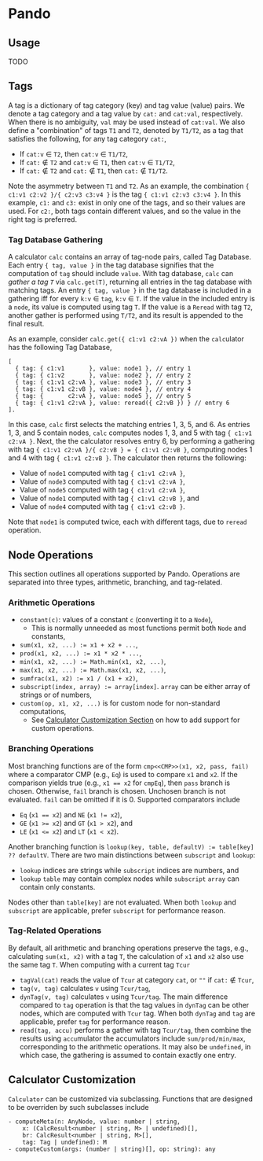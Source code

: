 # Pando

## Usage

TODO

## Tags

A tag is a dictionary of tag category (key) and tag value (value) pairs.
We denote a tag category and a tag value by `cat:` and `cat:val`, respectively.
When there is no ambiguity, `val` may be used instead of `cat:val`.
We also define a "combination" of tags `T1` and `T2`, denoted by `T1/T2`, as a tag that satisfies the following, for any tag category `cat:`,
- If `cat:v` ∈ `T2`, then `cat:v` ∈ `T1/T2`,
- If `cat:` ∉ `T2` and `cat:v` ∈ `T1`, then `cat:v` ∈ `T1/T2`,
- If `cat:` ∉ `T2` and `cat:` ∉ `T1`, then `cat:` ∉ `T1/T2`.

Note the asymmetry between `T1` and `T2`.
As an example, the combination `{ c1:v1 c2:v2 }/{ c2:v3 c3:v4 }` is the tag `{ c1:v1 c2:v3 c3:v4 }`.
In this example, `c1:` and `c3:` exist in only one of the tags, and so their values are used.
For `c2:`, both tags contain different values, and so the value in the right tag is preferred.

### Tag Database Gathering

A calculator `calc` contains an array of tag-node pairs, called Tag Database.
Each entry `{ tag, value }` in the tag database signifies that the computation of `tag` should include `value`.
With tag database, `calc` can *gather a tag `T`* via `calc.get(T)`, returning all entries in the tag database with matching tags.
An entry `{ tag, value }` in the tag database is included in a gathering iff for every `k:v` ∈ `tag`, `k:v` ∈ `T`.
If the value in the included entry is a `node`, its value is computed using tag `T`.
If the value is a `Reread` with tag `T2`, another gather is performed using `T/T2`, and its result is appended to the final result.

As an example, consider `calc.get({ c1:v1 c2:vA })` when the `calc`ulator has the following Tag Database,
```
[
  { tag: { c1:v1       }, value: node1 }, // entry 1
  { tag: { c1:v2       }, value: node2 }, // entry 2
  { tag: { c1:v1 c2:vA }, value: node3 }, // entry 3
  { tag: { c1:v1 c2:vB }, value: node4 }, // entry 4
  { tag: {       c2:vA }, value: node5 }, // entry 5
  { tag: { c1:v1 c2:vA }, value: reread({ c2:vB }) } // entry 6
].
```
In this case, `calc` first selects the matching entries 1, 3, 5, and 6.
As entries 1, 3, and 5 contain nodes, `calc` computes nodes 1, 3, and 5 with tag `{ c1:v1 c2:vA }`.
Next, the the calculator resolves entry 6, by performing a gathering with tag `{ c1:v1 c2:vA }/{ c2:vB } = { c1:v1 c2:vB }`, computing nodes 1 and 4 with tag `{ c1:v1 c2:vB }`.
The calculator then returns the following:
- Value of `node1` computed with tag `{ c1:v1 c2:vA }`,
- Value of `node3` computed with tag `{ c1:v1 c2:vA }`,
- Value of `node5` computed with tag `{ c1:v1 c2:vA }`,
- Value of `node1` computed with tag `{ c1:v1 c2:vB }`, and
- Value of `node4` computed with tag `{ c1:v1 c2:vB }`.

Note that `node1` is computed twice, each with different tags, due to `reread` operation.

## Node Operations

This section outlines all operations supported by Pando.
Operations are separated into three types, arithmetic, branching, and tag-related.

### Arithmetic Operations

- `constant(c)`: values of a constant `c` (converting it to a `Node`),
  - This is normally unneeded as most functions permit both `Node` and constants,
- `sum(x1, x2, ...) := x1 + x2 + ...`,
- `prod(x1, x2, ...) := x1 * x2 * ...`,
- `min(x1, x2, ...) := Math.min(x1, x2, ...)`,
- `max(x1, x2, ...) := Math.max(x1, x2, ...)`,
- `sumfrac(x1, x2) := x1 / (x1 + x2)`,
- `subscript(index, array) := array[index]`.
  `array` can be either array of strings or of numbers,
- `custom(op, x1, x2, ...)` is for custom node for non-standard computations,
  - See [Calculator Customization Section](#customize) on how to add support for custom operations.

### Branching Operations 

Most branching functions are of the form `cmp<<CMP>>(x1, x2, pass, fail)` where a comparator CMP (e.g., `Eq`) is used to compare `x1` and `x2`.
If the comparison yields true (e.g., `x1 == x2` for `cmpEq`), then `pass` branch is chosen.
Otherwise, `fail` branch is chosen.
Unchosen branch is not evaluated.
`fail` can be omitted if it is 0.
Supported comparators include
- `Eq` (`x1 == x2`) and `NE` (`x1 != x2`),
- `GE` (`x1 >= x2`) and `GT` (`x1 > x2`), and
- `LE` (`x1 <= x2`) and `LT` (`x1 < x2`).

Another branching function is `lookup(key, table, defaultV) := table[key] ?? defaultV`.
There are two main distinctions between `subscript` and `lookup`:
- `lookup` indices are strings while `subscript` indices are numbers, and
- `lookup` `table` may contain complex nodes while `subscript` `array` can contain only constants.

Nodes other than `table[key]` are not evaluated.
When both `lookup` and `subscript` are applicable, prefer `subscript` for performance reason.

### Tag-Related Operations 

By default, all arithmetic and branching operations preserve the tags, e.g., calculating `sum(x1, x2)` with a tag `T`, the calculation of `x1` and `x2` also use the same tag `T`.
When computing with a current tag `Tcur`

- `tagVal(cat)` reads the value of `Tcur` at category `cat`, or `""` if `cat:` ∉ `Tcur`,
- `tag(v, tag)` calculates `v` using `Tcur/tag`,
- `dynTag(v, tag)` calculates `v` using `Tcur/tag`.
  The main difference compared to `tag` operation is that the tag values in `dynTag` can be other nodes, which are computed with `Tcur` tag.
  When both `dynTag` and `tag` are applicable, prefer `tag` for performance reason.
- `read(tag, accu)` performs a gather with tag `Tcur/tag`, then combine the results using `accu`mulator the accumulators include `sum/prod/min/max`, corresponding to the arithmetic operations.
  It may also be `undefined`, in which case, the gathering is assumed to contain exactly one entry.

## <a name="customize"></a> Calculator Customization

`Calculator` can be customized via subclassing.
Functions that are designed to be overriden by such subclasses include
```
- computeMeta(n: AnyNode, value: number | string,
    x: (CalcResult<number | string, M> | undefined)[],
    br: CalcResult<number | string, M>[],
    tag: Tag | undefined): M
- computeCustom(args: (number | string)[], op: string): any
```
